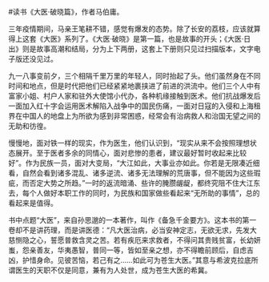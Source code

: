 #读书《大医·破晓篇》，作者马伯庸。

三年疫情期间，马亲王笔耕不错，感觉有爆发的态势。除了长安的荔枝，应该就算得上这套《大医》系列了。《大医·破晓》是第一篇，也是故事的开头；《大医·日出》则是故事高潮和结局，分为上下两册，这套上下册则只见过扫描版本，文字电子版还没见过。

九一八事变前夕，三个相隔千里万里的年轻人，同时抬起了头。他们虽然身在不同时间和地点，但是时代把他们已经紧紧地裹挟进了前进的洪流中。他们三个人中有富家小姐、村户人家和驻外大使馆小代办，各种机缘接触到医术。他们抗战爆发后一面加入红十字会运用医术解陷入战争中的国民伤痛，一面对日寇的入侵和上海租界在中国人的地盘上为所欲为感到非常困惑，经常会有治病救人和治国无望之间的无助和彷徨。

慢慢地，面对铁一样的现实，作为医生，他们认识到，“现实从来不会按照理想状态展开。至于医者多余的同情心，面对悲惨的患者，建议最好暂时收起来比较好”。作为民族一员，面对大变局，“大江如此，大事业亦如此。你若是无限凑近细看，自然会看到诸多混乱、诸多逆流、诸多无法理解的荒唐事，但不能因为这些瑕疵，而否定大势之所趋。”一时的返流暗涌、些许的腌臜龌龊，都终究阻不住大江东去，每个人做好本职工作的同时，为民族和国家做些看起来“无所助的事情”，总的看起来是值得。

书中点题“大医”，来自孙思邈的一本著作，叫作《备急千金要方》。这本书的第一卷却不是讲药理，而是讲医德：“凡大医治病，必当安神定志，无欲无求，先发大慈恻隐之心，誓愿普救含灵之苦。若有疾厄来求救者，不得问其贵贱贫富，长幼妍蚩，怨亲善友，华夷愚智，普同一等，皆如至亲之想，亦不得瞻前顾后，自虑吉凶，护惜身命。见彼苦恼，若己有之……如此可为苍生大医。”其意与希波克拉底所谓医生的天职不仅是同意，兼有为人处世，成为苍生大医的希冀。